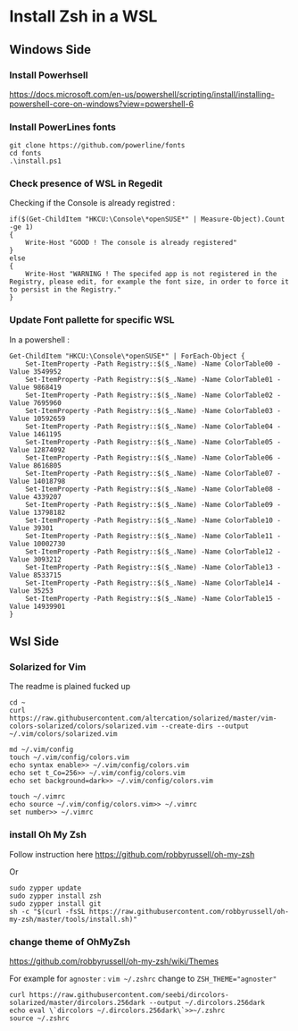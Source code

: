 # Install Zsh in a WSL

## Windows Side

### Install Powerhsell

https://docs.microsoft.com/en-us/powershell/scripting/install/installing-powershell-core-on-windows?view=powershell-6

### Install PowerLines fonts

```
git clone https://github.com/powerline/fonts
cd fonts
.\install.ps1
```

### Check presence of WSL in Regedit

Checking if the Console is already registred :
```
if($(Get-ChildItem "HKCU:\Console\*openSUSE*" | Measure-Object).Count -ge 1) 
{
    Write-Host "GOOD ! The console is already registered"
}
else
{
    Write-Host "WARNING ! The specifed app is not registered in the Registry, please edit, for example the font size, in order to force it to persist in the Registry."
}
```

### Update Font pallette for specific WSL

In a powershell :

```
Get-ChildItem "HKCU:\Console\*openSUSE*" | ForEach-Object {
    Set-ItemProperty -Path Registry::$($_.Name) -Name ColorTable00 -Value 3549952
    Set-ItemProperty -Path Registry::$($_.Name) -Name ColorTable01 -Value 9868419
    Set-ItemProperty -Path Registry::$($_.Name) -Name ColorTable02 -Value 7695960
    Set-ItemProperty -Path Registry::$($_.Name) -Name ColorTable03 -Value 10592659
    Set-ItemProperty -Path Registry::$($_.Name) -Name ColorTable04 -Value 1461195
    Set-ItemProperty -Path Registry::$($_.Name) -Name ColorTable05 -Value 12874092
    Set-ItemProperty -Path Registry::$($_.Name) -Name ColorTable06 -Value 8616805
    Set-ItemProperty -Path Registry::$($_.Name) -Name ColorTable07 -Value 14018798
    Set-ItemProperty -Path Registry::$($_.Name) -Name ColorTable08 -Value 4339207
    Set-ItemProperty -Path Registry::$($_.Name) -Name ColorTable09 -Value 13798182
    Set-ItemProperty -Path Registry::$($_.Name) -Name ColorTable10 -Value 39301
    Set-ItemProperty -Path Registry::$($_.Name) -Name ColorTable11 -Value 10002730
    Set-ItemProperty -Path Registry::$($_.Name) -Name ColorTable12 -Value 3093212
    Set-ItemProperty -Path Registry::$($_.Name) -Name ColorTable13 -Value 8533715
    Set-ItemProperty -Path Registry::$($_.Name) -Name ColorTable14 -Value 35253
    Set-ItemProperty -Path Registry::$($_.Name) -Name ColorTable15 -Value 14939901
}
```

## Wsl Side

### Solarized for Vim
The readme is plained fucked up

```
cd ~
curl https://raw.githubusercontent.com/altercation/solarized/master/vim-colors-solarized/colors/solarized.vim --create-dirs --output ~/.vim/colors/solarized.vim

md ~/.vim/config
touch ~/.vim/config/colors.vim
echo syntax enable>> ~/.vim/config/colors.vim
echo set t_Co=256>> ~/.vim/config/colors.vim
echo set background=dark>> ~/.vim/config/colors.vim

touch ~/.vimrc
echo source ~/.vim/config/colors.vim>> ~/.vimrc
set number>> ~/.vimrc
```

### install Oh My Zsh

Follow instruction here 
https://github.com/robbyrussell/oh-my-zsh

Or 
```
sudo zypper update
sudo zypper install zsh
sudo zypper install git
sh -c "$(curl -fsSL https://raw.githubusercontent.com/robbyrussell/oh-my-zsh/master/tools/install.sh)"

```

### change theme of OhMyZsh

https://github.com/robbyrussell/oh-my-zsh/wiki/Themes

For example for `agnoster` :
`vim ~/.zshrc`
change to `ZSH_THEME="agnoster"`

```
curl https://raw.githubusercontent.com/seebi/dircolors-solarized/master/dircolors.256dark --output ~/.dircolors.256dark
echo eval \`dircolors ~/.dircolors.256dark\`>>~/.zshrc
source ~/.zshrc
```